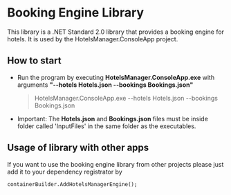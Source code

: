 # Booking Engine Library

This library is a .NET Standard 2.0 library that provides a booking engine for hotels. It is used by the HotelsManager.ConsoleApp project.

## How to start

- Run the program by executing **HotelsManager.ConsoleApp.exe** with arguments **"--hotels Hotels.json --bookings Bookings.json"**
  > HotelsManager.ConsoleApp.exe --hotels Hotels.json --bookings Bookings.json
 
- Important: The **Hotels.json** and **Bookings.json** files must be inside folder called 'InputFiles' in the same folder as the executables.

## Usage of library with other apps

If you want to use the booking engine library from other projects please just add it to your dependency registrator by

```
containerBuilder.AddHotelsManagerEngine();
```